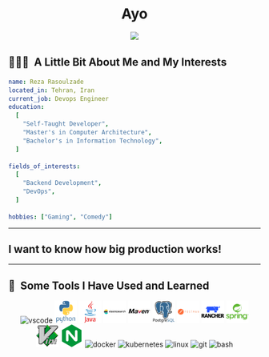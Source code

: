 <h1 align="center">
  Ayo
</h1>

<p align="center">
  <img src="https://media.giphy.com/media/v1.Y2lkPWVjZjA1ZTQ3OWswbXR4c3NtM3FnMm1kMHFwZWc1cmIwZ2ZqMXFudWU4MDNwbjB4YSZlcD12MV9naWZzX3JlbGF0ZWQmY3Q9Zw/9QdsgewogqOoiDRGao/giphy.gif" />
</p>

<h2> 👨🏻‍💻 &nbsp;A Little Bit About Me and My Interests</h2>

```yaml
name: Reza Rasoulzade
located_in: Tehran, Iran
current_job: Devops Engineer
education:
  [
    "Self-Taught Developer",
    "Master's in Computer Architecture",
    "Bachelor's in Information Technology",
  ]

fields_of_interests:
  [
    "Backend Development",
    "DevOps",
  ]

hobbies: ["Gaming", "Comedy"]
```
---
I want to know how big production works!
---
---

<h2> 🚀 &nbsp;Some Tools I Have Used and Learned</h2>
<p align="center">
<img src="https://cdn.jsdelivr.net/gh/devicons/devicon/icons/vscode/vscode-original.svg" alt="vscode" width="45" height="45"/>
<img src="https://raw.githubusercontent.com/devicons/devicon/master/icons/python/python-original-wordmark.svg" alt="python" width="45" height="45"/>
<img src="https://raw.githubusercontent.com/devicons/devicon/master/icons/java/java-original-wordmark.svg" alt="python" width="45" height="45"/>
<img src="https://raw.githubusercontent.com/devicons/devicon/master/icons/elasticsearch/elasticsearch-original-wordmark.svg" alt="python" width="45" height="45"/>
<img src="https://raw.githubusercontent.com/devicons/devicon/master/icons/maven/maven-original-wordmark.svg" alt="python" width="45" height="45"/>
<img src="https://raw.githubusercontent.com/devicons/devicon/master/icons/postgresql/postgresql-original-wordmark.svg" alt="python" width="45" height="45"/>
<img src="https://raw.githubusercontent.com/devicons/devicon/master/icons/postman/postman-original-wordmark.svg" alt="python" width="45" height="45"/>
<img src="https://raw.githubusercontent.com/devicons/devicon/master/icons/rancher/rancher-original-wordmark.svg" alt="python" width="45" height="45"/>
<img src="https://raw.githubusercontent.com/devicons/devicon/master/icons/spring/spring-original-wordmark.svg" alt="python" width="45" height="45"/>
<img src="https://raw.githubusercontent.com/devicons/devicon/master/icons/vim/vim-original.svg" alt="python" width="45" height="45"/>
<img src="https://raw.githubusercontent.com/devicons/devicon/master/icons/nginx/nginx-original.svg" alt="python" width="45" height="45"/>
<img src="https://cdn.jsdelivr.net/gh/devicons/devicon/icons/docker/docker-original.svg" alt="docker" width="45" height="45"/>
<img src="https://cdn.jsdelivr.net/gh/devicons/devicon/icons/kubernetes/kubernetes-plain.svg" alt="kubernetes" width="45" height="45"/>
<img src="https://cdn.jsdelivr.net/gh/devicons/devicon/icons/linux/linux-original.svg" alt="linux" width="45" height="45"/>       
<img src="https://cdn.jsdelivr.net/gh/devicons/devicon/icons/git/git-original.svg" alt="git" width="45" height="45"/>
<img src="https://cdn.jsdelivr.net/gh/devicons/devicon/icons/bash/bash-original.svg" alt="bash" width="45" height="45"/>
</p>
